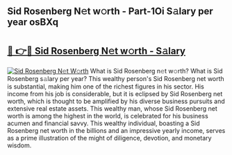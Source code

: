 ## Sid Rosenberg N𝚎t w𝚘rth - Part-1Oi S𝚊lary per year osBXq

# <h2><a href="http://gc3nlhd.nevu.top/?p=Sid+Rosenberg">🔗 👉🔴 Sid Rosenberg N𝚎t w𝚘rth - S𝚊lary</a></h2>

[![Sid Rosenberg N𝚎t W𝚘rth](https://i.imgur.com/Oavwk0R.jpeg)](http://gc3nlhd.nevu.top/?p=Sid+Rosenberg)
What is Sid Rosenberg n𝚎t w𝚘rth? What is Sid Rosenberg s𝚊lary per year?
This wealthy person's Sid Rosenberg net worth is substantial, making him one of the richest figures in his sector. His income from his job is considerable, but it is eclipsed by Sid Rosenberg net worth, which is thought to be amplified by his diverse business pursuits and extensive real estate assets. This wealthy man, whose Sid Rosenberg net worth is among the highest in the world, is celebrated for his business acumen and financial savvy. This wealthy individual, boasting a Sid Rosenberg net worth in the billions and an impressive yearly income, serves as a prime illustration of the might of diligence, devotion, and monetary wisdom.
